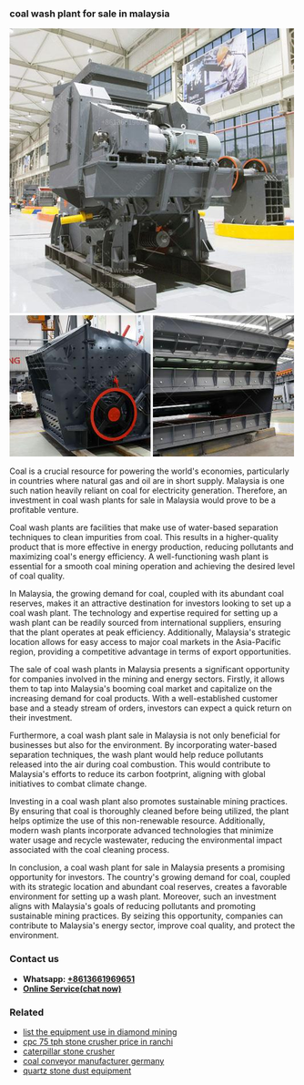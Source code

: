<h3>coal wash plant for sale in malaysia</h3><img src='1702260113.jpg' alt=''><p>Coal is a crucial resource for powering the world's economies, particularly in countries where natural gas and oil are in short supply. Malaysia is one such nation heavily reliant on coal for electricity generation. Therefore, an investment in coal wash plants for sale in Malaysia would prove to be a profitable venture.</p><p>Coal wash plants are facilities that make use of water-based separation techniques to clean impurities from coal. This results in a higher-quality product that is more effective in energy production, reducing pollutants and maximizing coal's energy efficiency. A well-functioning wash plant is essential for a smooth coal mining operation and achieving the desired level of coal quality.</p><p>In Malaysia, the growing demand for coal, coupled with its abundant coal reserves, makes it an attractive destination for investors looking to set up a coal wash plant. The technology and expertise required for setting up a wash plant can be readily sourced from international suppliers, ensuring that the plant operates at peak efficiency. Additionally, Malaysia's strategic location allows for easy access to major coal markets in the Asia-Pacific region, providing a competitive advantage in terms of export opportunities.</p><p>The sale of coal wash plants in Malaysia presents a significant opportunity for companies involved in the mining and energy sectors. Firstly, it allows them to tap into Malaysia's booming coal market and capitalize on the increasing demand for coal products. With a well-established customer base and a steady stream of orders, investors can expect a quick return on their investment.</p><p>Furthermore, a coal wash plant sale in Malaysia is not only beneficial for businesses but also for the environment. By incorporating water-based separation techniques, the wash plant would help reduce pollutants released into the air during coal combustion. This would contribute to Malaysia's efforts to reduce its carbon footprint, aligning with global initiatives to combat climate change.</p><p>Investing in a coal wash plant also promotes sustainable mining practices. By ensuring that coal is thoroughly cleaned before being utilized, the plant helps optimize the use of this non-renewable resource. Additionally, modern wash plants incorporate advanced technologies that minimize water usage and recycle wastewater, reducing the environmental impact associated with the coal cleaning process.</p><p>In conclusion, a coal wash plant for sale in Malaysia presents a promising opportunity for investors. The country's growing demand for coal, coupled with its strategic location and abundant coal reserves, creates a favorable environment for setting up a wash plant. Moreover, such an investment aligns with Malaysia's goals of reducing pollutants and promoting sustainable mining practices. By seizing this opportunity, companies can contribute to Malaysia's energy sector, improve coal quality, and protect the environment.</p><h3>Contact us</h3><ul><li><strong>Whatsapp:&nbsp;<a href="https://wa.me/8613661969651">+8613661969651</a></strong></li><li><a href="https://swt.shibang-china.com/?git&amp;zhl&amp;coal wash plant for sale in malaysia"><strong>Online Service(chat now)</strong></a></li></ul><h3>Related</h3><ul><li><a href='list the equipment use in diamond mining.md'>list the equipment use in diamond mining</a></li><li><a href='cpc 75 tph stone crusher price in ranchi.md'>cpc 75 tph stone crusher price in ranchi</a></li><li><a href='caterpillar stone crusher.md'>caterpillar stone crusher</a></li><li><a href='coal conveyor manufacturer germany.md'>coal conveyor manufacturer germany</a></li><li><a href='quartz stone dust equipment.md'>quartz stone dust equipment</a></li></ul>